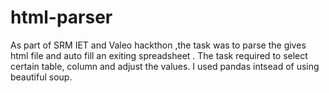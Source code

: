 # html-parser
As part of SRM IET and Valeo hackthon ,the task was to parse the gives html file and auto fill an exiting spreadsheet . The task required to select certain table, column and adjust the values.
I used pandas intsead of using beautiful soup.

